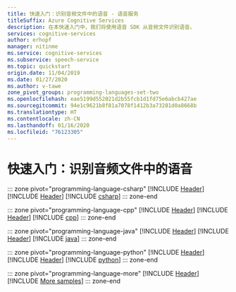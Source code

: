 ```yaml
---
title: 快速入门：识别音频文件中的语音 - 语音服务
titleSuffix: Azure Cognitive Services
description: 在本快速入门中，我们将使用语音 SDK 从音频文件识别语音。
services: cognitive-services
author: erhopf
manager: nitinme
ms.service: cognitive-services
ms.subservice: speech-service
ms.topic: quickstart
origin.date: 11/04/2019
ms.date: 01/27/2020
ms.author: v-tawe
zone_pivot_groups: programming-languages-set-two
ms.openlocfilehash: eae5199d552021d2b55fcb1d1fd75e6abcb427ae
ms.sourcegitcommit: 94e1c9621b8f81a7078f1412b3a73281d0a8668b
ms.translationtype: HT
ms.contentlocale: zh-CN
ms.lasthandoff: 01/16/2020
ms.locfileid: "76123305"
---
```

# <a name="quickstart-recognize-speech-from-an-audio-file"></a>快速入门：识别音频文件中的语音

::: zone pivot="programming-language-csharp"
[!INCLUDE [Header](../includes/quickstarts/from-file/header.md)]
[!INCLUDE [Header](../includes/quickstarts/from-file/csharp/header.md)]
[!INCLUDE [csharp](../includes/quickstarts/from-file/csharp/csharp.md)]
::: zone-end

::: zone pivot="programming-language-cpp"
[!INCLUDE [Header](../includes/quickstarts/from-file/header.md)]
[!INCLUDE [Header](../includes/quickstarts/from-file/cpp/header.md)]
[!INCLUDE [cpp](../includes/quickstarts/from-file/cpp/cpp.md)]
::: zone-end

::: zone pivot="programming-language-java"
[!INCLUDE [Header](../includes/quickstarts/from-file/header.md)]
[!INCLUDE [Header](../includes/quickstarts/from-file/java/header.md)]
[!INCLUDE [java](../includes/quickstarts/from-file/java/java.md)]
::: zone-end

::: zone pivot="programming-language-python"
[!INCLUDE [Header](../includes/quickstarts/from-file/header.md)]
[!INCLUDE [Header](../includes/quickstarts/from-file/python/header.md)]
[!INCLUDE [python](../includes/quickstarts/from-file/python/python.md)]
::: zone-end

::: zone pivot="programming-language-more"
[!INCLUDE [Header](../includes/quickstarts/from-file/more/header.md)]
[!INCLUDE [More samples](../includes/quickstarts/from-file/more/more.md)]
::: zone-end
